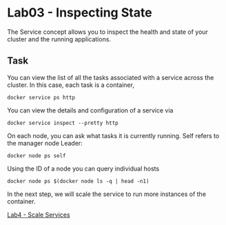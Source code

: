 # Lab03 - Inspecting State

The Service concept allows you to inspect the health and state of your cluster and the running applications.

## Task

You can view the list of all the tasks associated with a service across the cluster. 
In this case, each task is a container, 

```
docker service ps http
```

You can view the details and configuration of a service via 

```
docker service inspect --pretty http
```

On each node, you can ask what tasks it is currently running. Self refers to the manager node Leader: 

```
docker node ps self
```

Using the ID of a node you can query individual hosts 

```
docker node ps $(docker node ls -q | head -n1)
```

In the next step, we will scale the service to run more instances of the container.

[Lab4 - Scale Services](lab4-scaling-services.md)
